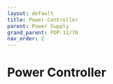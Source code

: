 ```yaml
---
layout: default
title: Power Controller
parent: Power Supply
grand_parent: PDP-11/70
nav_order: 2
---
```


# Power Controller
